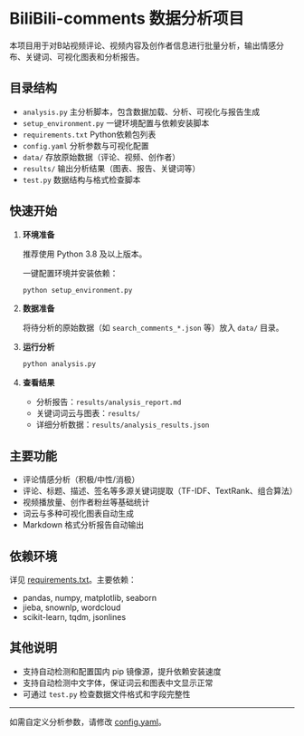 # BiliBili-comments 数据分析项目

本项目用于对B站视频评论、视频内容及创作者信息进行批量分析，输出情感分布、关键词、可视化图表和分析报告。

## 目录结构

- `analysis.py`         主分析脚本，包含数据加载、分析、可视化与报告生成
- `setup_environment.py` 一键环境配置与依赖安装脚本
- `requirements.txt`    Python依赖包列表
- `config.yaml`         分析参数与可视化配置
- `data/`               存放原始数据（评论、视频、创作者）
- `results/`            输出分析结果（图表、报告、关键词等）
- `test.py`             数据结构与格式检查脚本

## 快速开始

1. **环境准备**

   推荐使用 Python 3.8 及以上版本。

   一键配置环境并安装依赖：

   ```sh
   python setup_environment.py
   ```

2. **数据准备**

   将待分析的原始数据（如 `search_comments_*.json` 等）放入 `data/` 目录。

3. **运行分析**

   ```sh
   python analysis.py
   ```

4. **查看结果**

   - 分析报告：`results/analysis_report.md`
   - 关键词词云与图表：`results/`
   - 详细分析数据：`results/analysis_results.json`

## 主要功能

- 评论情感分析（积极/中性/消极）
- 评论、标题、描述、签名等多源关键词提取（TF-IDF、TextRank、组合算法）
- 视频播放量、创作者粉丝等基础统计
- 词云与多种可视化图表自动生成
- Markdown 格式分析报告自动输出

## 依赖环境

详见 [requirements.txt](requirements.txt)。主要依赖：

- pandas, numpy, matplotlib, seaborn
- jieba, snownlp, wordcloud
- scikit-learn, tqdm, jsonlines

## 其他说明

- 支持自动检测和配置国内 pip 镜像源，提升依赖安装速度
- 支持自动检测中文字体，保证词云和图表中文显示正常
- 可通过 `test.py` 检查数据文件格式和字段完整性

---

如需自定义分析参数，请修改 [config.yaml](config.yaml)。
